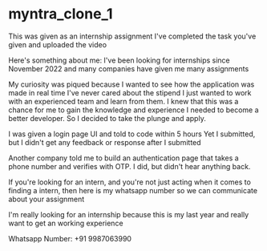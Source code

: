 # myntra_clone_1
This was given as an internship assignment I've completed the task you've given and uploaded the video

Here's something about me: I've been looking for internships since November 2022 and many companies have given me many assignments

My curiosity was piqued because I wanted to see how the application was made in real time I've never cared about the stipend I just wanted to work with an experienced team and learn from them. I knew that this was a chance for me to gain the knowledge and experience I needed to become a better developer. So I decided to take the plunge and apply.  

I was given a login page UI and told to code within 5 hours
Yet I submitted, but I didn't get any feedback or response after I submitted

Another company told me to build an authentication page that takes a phone number and verifies with OTP. I did, but didn't hear anything back.

If you're looking for an intern, and you're not just acting when it comes to finding a intern, then here is my whatsapp number so we can communicate about your assignment

I'm really looking for an internship because this is my last year and really want to get an working experience

Whatsapp Number: +91 9987063990
